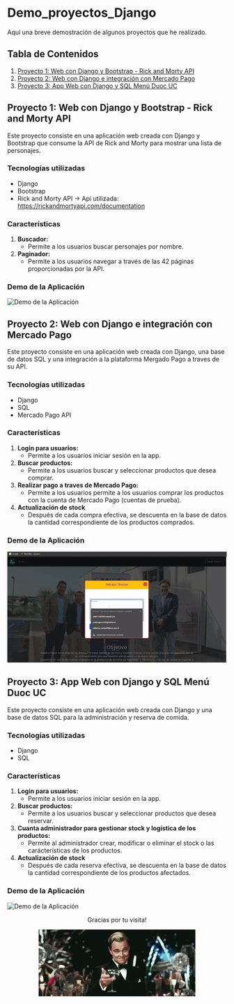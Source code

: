 # Demo_proyectos_Django
Aquí una breve demostración de algunos proyectos que he realizado.

## Tabla de Contenidos
1. [Proyecto 1: Web con Django y Bootstrap - Rick and Morty API](#proyecto-1)
2. [Proyecto 2: Web con Django e integración con Mercado Pago](#proyecto-2)
3. [Proyecto 3: App Web con Django y SQL Menú Duoc UC](#proyecto-3)

## Proyecto 1: Web con Django y Bootstrap - Rick and Morty API <a name="proyecto-1"></a>

Este proyecto consiste en una aplicación web creada con Django y Bootstrap que consume la API de Rick and Morty para mostrar una lista de personajes.

### Tecnologías utilizadas
- Django
- Bootstrap
- Rick and Morty API -> Api utilizada: https://rickandmortyapi.com/documentation

### Características
1. **Buscador:**
   - Permite a los usuarios buscar personajes por nombre.
2. **Paginador:**
   - Permite a los usuarios navegar a través de las 42 páginas proporcionadas por la API.

### Demo de la Aplicación
![Demo de la Aplicación](https://github.com/Edo-Andres/archivos/blob/main/ApiRick_ok.gif)


## Proyecto 2: Web con Django e integración con Mercado Pago <a name="proyecto-2"></a>

Este proyecto consiste en una aplicación web creada con Django, una base de datos SQL y una integración a la plataforma Mergado Pago a traves de su API.

### Tecnologías utilizadas
- Django
- SQL
- Mercado Pago API

### Características
1. **Login para usuarios:**
   - Permite a los usuarios iniciar sesión en la app.
2. **Buscar productos:**
   - Permite a los usuarios buscar y seleccionar productos que desea comprar.
3. **Realizar pago a traves de Mercado Pago:**
   - Permite a los usuarios permite a los usuarios comprar los productos con la cuenta de Mercado Pago (cuentas de prueba).
4. **Actualización de stock**
   - Después de cada compra efectiva, se descuenta en la base de datos la cantidad correspondiente de los productos comprados.

### Demo de la Aplicación
![Demo de la Aplicación](https://github.com/Edo-Andres/archivos/blob/main/integracion_mercado_pago.gif)


## Proyecto 3: App Web con Django y SQL Menú Duoc UC <a name="proyecto-3"></a>

Este proyecto consiste en una aplicación web creada con Django y una base de datos SQL para la administración y reserva de comida.

### Tecnologías utilizadas
- Django
- SQL

### Características
1. **Login para usuarios:**
   - Permite a los usuarios iniciar sesión en la app.
2. **Buscar productos:**
   - Permite a los usuarios buscar y seleccionar productos que desea reservar.
3. **Cuanta administrador para gestionar stock y logística de los productos:**
   - Permite al administrador crear, modificar o eliminar el stock o las carácterísticas de los productos.
4. **Actualización de stock**
   - Después de cada reserva efectiva, se descuenta en la base de datos la cantidad correspondiente de los productos afectados.

### Demo de la Aplicación
![Demo de la Aplicación](https://github.com/Edo-Andres/archivos/blob/main/Demo_menu_duoc.gif)

<p align="center">
  Gracias por tu visita!
</p>

<p align="center">
  <img src="https://github.com/Edo-Andres/archivos/blob/main/Leo.gif">
</p>


